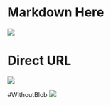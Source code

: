 #  Markdown Here

![](./beecom.png) 


# Direct URL 
![](https://github.com/reshmagithub/markdown2/blob/master/beecom.png) 


#WithoutBlob
![](https://github.com/reshmagithub/markdown2/master/beecom.png) 



